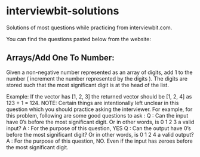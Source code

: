 # interviewbit-solutions
Solutions of most questions while practicing from interviewbit.com.

You can find the questions pasted below from the website:

Arrays/Add One To Number:
------------------------
Given a non-negative number represented as an array of digits,
add 1 to the number ( increment the number represented by the digits ).
The digits are stored such that the most significant digit is at the head of the list.

Example:
If the vector has [1, 2, 3]
the returned vector should be [1, 2, 4]
as 123 + 1 = 124.
NOTE: Certain things are intentionally left unclear in this question which you should practice asking the interviewer.
For example, for this problem, following are some good questions to ask :
Q : Can the input have 0’s before the most significant digit. Or in other words, is 0 1 2 3 a valid input?
A : For the purpose of this question, YES
Q : Can the output have 0’s before the most significant digit? Or in other words, is 0 1 2 4 a valid output?
A : For the purpose of this question, NO. Even if the input has zeroes before the most significant digit.
